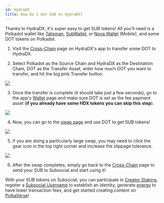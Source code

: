 ```yaml
---
id: HydraDX
title: How Do I Get SUB on HydraDX?
---
```


Thanks to HydraDX, it's super easy to get SUB tokens! All you'll need is a Polkadot wallet 
like [Talisman](https://talisman.xyz/), [SubWallet](https://www.subwallet.app/), or [Nova Wallet](https://novawallet.io/) (Mobile), 
and some DOT tokens on Polkadot.

1. Visit the [Cross-Chain](https://app.hydradx.io/cross-chain) page on HydraDX's app to transfer some DOT to HydraDX.
  
2. Select Polkadot as the Source Chain and HydraDX as the Destination Chain, DOT as the Transfer Asset,
enter how much DOT you want to transfer, and hit the big pink Transfer button.

![](../../static/img/getsub1.png)

3. Once the transfer is complete (it should take just a few seconds),
go to the app's [Wallet](https://app.hydradx.io/wallet/assets) page and make sure DOT is set
as the fee payment asset (**if you already have some HDX tokens you can skip this step**).

![](../../static/img/getsub2.png)

4. Now, you can go to the [swap page](https://app.hydradx.io/trade/swap) and use DOT to get SUB tokens!

![](../../static/img/getsub3.png)

5. If you are doing a particularly large swap, you may need to click the gear icon in the top right corner and increase the slippage tolerance.

![](../../static/img/getsub4.png)

6. After the swap completes, simply go back to the [Cross-Chain](https://app.hydradx.io/cross-chain) page
to send your SUB to Subsocial and start using it!

With your SUB tokens on Subsocial, you can participate in [Creator Staking](https://sub.id/creators), 
register a [Subsocial Username](https://polkaverse.com/dd) to establish an identity, 
generate [energy](https://polkaverse.com/energy) to have lower transaction fees, 
and get started creating content on [PolkaVerse](https://polkaverse.com/)!

